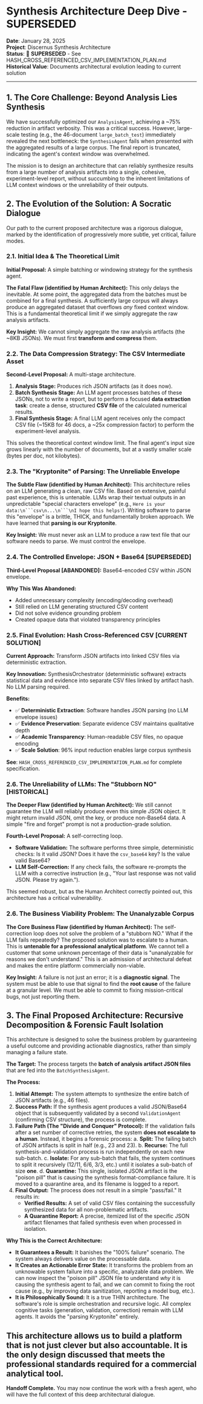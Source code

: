 # Synthesis Architecture Deep Dive - SUPERSEDED
**Date**: January 28, 2025  
**Project**: Discernus Synthesis Architecture  
**Status**: 🔄 **SUPERSEDED** - See HASH_CROSS_REFERENCED_CSV_IMPLEMENTATION_PLAN.md  
**Historical Value**: Documents architectural evolution leading to current solution

---

## 1. The Core Challenge: Beyond Analysis Lies Synthesis

We have successfully optimized our `AnalysisAgent`, achieving a ~75% reduction in artifact verbosity. This was a critical success. However, large-scale testing (e.g., the 46-document `large_batch_test`) immediately revealed the next bottleneck: the `SynthesisAgent` fails when presented with the aggregated results of a large corpus. The final report is truncated, indicating the agent's context window was overwhelmed.

The mission is to design an architecture that can reliably synthesize results from a large number of analysis artifacts into a single, cohesive, experiment-level report, without succumbing to the inherent limitations of LLM context windows or the unreliability of their outputs.

## 2. The Evolution of the Solution: A Socratic Dialogue

Our path to the current proposed architecture was a rigorous dialogue, marked by the identification of progressively more subtle, yet critical, failure modes.

### 2.1. Initial Idea & The Theoretical Limit

**Initial Proposal:** A simple batching or windowing strategy for the synthesis agent.

**The Fatal Flaw (identified by Human Architect):** This only delays the inevitable. At some point, the aggregated data from the batches must be combined for a final synthesis. A sufficiently large corpus will always produce an aggregated dataset that overflows *any* fixed context window. This is a fundamental theoretical limit if we simply aggregate the raw analysis artifacts.

**Key Insight:** We cannot simply aggregate the raw analysis artifacts (the ~8KB JSONs). We must first **transform and compress** them.

### 2.2. The Data Compression Strategy: The CSV Intermediate Asset

**Second-Level Proposal:** A multi-stage architecture.
1.  **Analysis Stage:** Produces rich JSON artifacts (as it does now).
2.  **Batch Synthesis Stage:** An LLM agent processes batches of these JSONs, not to write a report, but to perform a focused **data extraction task**: create a dense, structured **CSV file** of the calculated numerical results.
3.  **Final Synthesis Stage:** A final LLM agent receives only the compact CSV file (~15KB for 46 docs, a ~25x compression factor) to perform the experiment-level analysis.

This solves the theoretical context window limit. The final agent's input size grows linearly with the number of documents, but at a vastly smaller scale (bytes per doc, not kilobytes).

### 2.3. The "Kryptonite" of Parsing: The Unreliable Envelope

**The Subtle Flaw (identified by Human Architect):** This architecture relies on an LLM generating a clean, raw CSV file. Based on extensive, painful past experience, this is untenable. LLMs wrap their textual outputs in an unpredictable "special characters envelope" (e.g., `Here is your data:\n```csv\n...\n```\nI hope this helps!`). Writing software to parse this "envelope" is a brittle, THICK, and fundamentally broken approach. We have learned that **parsing is our Kryptonite**.

**Key Insight:** We must never ask an LLM to produce a raw text file that our software needs to parse. We must control the envelope.

### 2.4. The Controlled Envelope: JSON + Base64 [SUPERSEDED]

**Third-Level Proposal [ABANDONED]:** Base64-encoded CSV within JSON envelope.

**Why This Was Abandoned:**
- Added unnecessary complexity (encoding/decoding overhead)
- Still relied on LLM generating structured CSV content
- Did not solve evidence grounding problem
- Created opaque data that violated transparency principles

### 2.5. Final Evolution: Hash Cross-Referenced CSV [CURRENT SOLUTION]

**Current Approach:** Transform JSON artifacts into linked CSV files via deterministic extraction.

**Key Innovation:** SynthesisOrchestrator (deterministic software) extracts statistical data and evidence into separate CSV files linked by artifact hash. No LLM parsing required.

**Benefits:**
- ✅ **Deterministic Extraction**: Software handles JSON parsing (no LLM envelope issues)
- ✅ **Evidence Preservation**: Separate evidence CSV maintains qualitative depth
- ✅ **Academic Transparency**: Human-readable CSV files, no opaque encoding
- ✅ **Scale Solution**: 96% input reduction enables large corpus synthesis

**See**: `HASH_CROSS_REFERENCED_CSV_IMPLEMENTATION_PLAN.md` for complete specification.

### 2.6. The Unreliability of LLMs: The "Stubborn NO" [HISTORICAL]

**The Deeper Flaw (identified by Human Architect):** We still cannot guarantee the LLM will reliably produce even this simple JSON object. It might return invalid JSON, omit the key, or produce non-Base64 data. A simple "fire and forget" prompt is not a production-grade solution.

**Fourth-Level Proposal:** A self-correcting loop.
-   **Software Validation:** The software performs three simple, deterministic checks: Is it valid JSON? Does it have the `csv_base64` key? Is the value valid Base64?
-   **LLM Self-Correction:** If any check fails, the software re-prompts the LLM with a corrective instruction (e.g., "Your last response was not valid JSON. Please try again.").

This seemed robust, but as the Human Architect correctly pointed out, this architecture has a critical vulnerability.

### 2.6. The Business Viability Problem: The Unanalyzable Corpus

**The Core Business Flaw (identified by Human Architect):** The self-correction loop does not solve the problem of a "stubborn NO." What if the LLM fails repeatedly? The proposed solution was to escalate to a human. This is **untenable for a professional analytical platform**. We cannot tell a customer that some unknown percentage of their data is "unanalyzable for reasons we don't understand." This is an admission of architectural defeat and makes the entire platform commercially non-viable.

**Key Insight:** A failure is not just an error; it is a **diagnostic signal**. The system must be able to use that signal to find the **root cause** of the failure at a granular level. We must be able to commit to fixing mission-critical bugs, not just reporting them.

## 3. The Final Proposed Architecture: Recursive Decomposition & Forensic Fault Isolation

This architecture is designed to solve the business problem by guaranteeing a useful outcome and providing actionable diagnostics, rather than simply managing a failure state.

**The Target:** The process targets the **batch of analysis artifact JSON files** that are fed into the `BatchSynthesisAgent`.

**The Process:**

1.  **Initial Attempt:** The system attempts to synthesize the entire batch of JSON artifacts (e.g., 46 files).
2.  **Success Path:** If the synthesis agent produces a valid JSON/Base64 object that is subsequently validated by a second `ValidationAgent` (confirming CSV structure), the process is complete.
3.  **Failure Path (The "Divide and Conquer" Protocol):** If the validation fails after a set number of corrective retries, the system **does not escalate to a human**. Instead, it begins a forensic process:
    a.  **Split:** The failing batch of JSON artifacts is split in half (e.g., 23 and 23).
    b.  **Recurse:** The full synthesis-and-validation process is run independently on each new sub-batch.
    c.  **Isolate:** For any sub-batch that fails, the system continues to split it recursively (12/11, 6/6, 3/3, etc.) until it isolates a sub-batch of size **one**.
    d.  **Quarantine:** This single, isolated JSON artifact is the "poison pill" that is causing the synthesis format-compliance failure. It is moved to a quarantine area, and its filename is logged to a report.
4.  **Final Output:** The process does not result in a simple "pass/fail." It results in:
    *   **Verified Results:** A set of valid CSV files containing the successfully synthesized data for all non-problematic artifacts.
    *   **A Quarantine Report:** A precise, itemized list of the specific JSON artifact filenames that failed synthesis even when processed in isolation.

**Why This is the Correct Architecture:**

*   **It Guarantees a Result:** It banishes the "100% failure" scenario. The system always delivers value on the processable data.
*   **It Creates an Actionable Error State:** It transforms the problem from an unknowable system failure into a specific, analyzable data problem. We can now inspect the "poison pill" JSON file to understand *why* it is causing the synthesis agent to fail, and we can commit to fixing the root cause (e.g., by improving data sanitization, reporting a model bug, etc.).
*   **It is Philosophically Sound:** It is a true THIN architecture. The software's role is simple orchestration and recursive logic. All complex cognitive tasks (generation, validation, correction) remain with LLM agents. It avoids the "parsing Kryptonite" entirely.

This architecture allows us to build a platform that is not just clever but also **accountable**. It is the only design discussed that meets the professional standards required for a commercial analytical tool.
---
**Handoff Complete.** You may now continue the work with a fresh agent, who will have the full context of this deep architectural dialogue. 